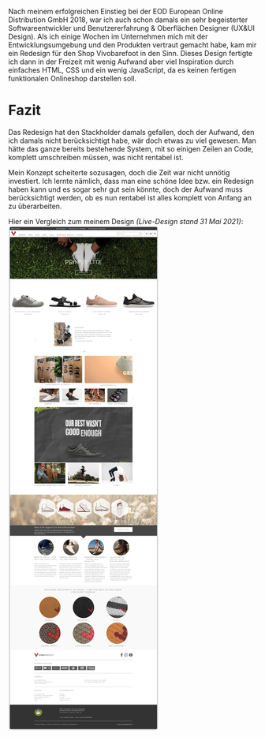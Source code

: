 Nach meinem erfolgreichen Einstieg bei der EOD European Online Distribution GmbH 2018, war ich auch schon damals ein sehr begeisterter Softwareentwickler und Benutzererfahrung & Oberflächen Designer (UX&UI Design). Als ich einige Wochen im Unternehmen mich mit der Entwicklungsumgebung und den Produkten vertraut gemacht habe, kam mir ein Redesign für den Shop Vivobarefoot in den Sinn. Dieses Design fertigte ich dann in der Freizeit mit wenig Aufwand aber viel Inspiration durch einfaches HTML, CSS und ein wenig JavaScript, da es keinen fertigen funktionalen Onlineshop darstellen soll.

# Fazit

Das Redesign hat den Stackholder damals gefallen, doch der Aufwand, den ich damals nicht berücksichtigt habe, wär doch etwas zu viel gewesen.
Man hätte das ganze bereits bestehende System, mit so einigen Zeilen an Code, komplett umschreiben müssen, was nicht rentabel ist.

Mein Konzept scheiterte sozusagen, doch die Zeit war nicht unnötig investiert. Ich lernte nämlich, dass man eine schöne Idee bzw. ein Redesign haben kann und es sogar sehr gut sein könnte, doch der Aufwand muss berücksichtigt werden, ob es nun rentabel ist alles komplett von Anfang an zu überarbeiten.

Hier ein Vergleich zum meinem Design *(Live-Design stand 31 Mai 2021)*:
![Vivobarefoot Live-Design 31 May 2021](projects/vivobarefoot_redesign_proposal/media/vivobarefoot_31_may_2021.png)
